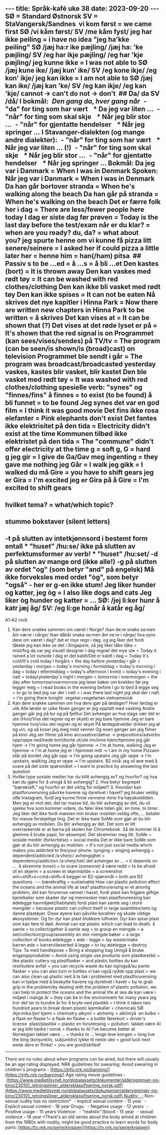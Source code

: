 --- title: Språk-kafé uke 38 date: 2023-09-20 ---
SØ = Standard Østnorsk SV = StaVangersk/Sandnes
 vi kom først = we came first SØ /vi kåm først/ SV /me kåm fyst/
jeg har ikke peiling = i have no idea "jeg ha'kke peiling" SØ /jæj ha:r ike pæjling/ /jæj ha: 'ke pæjling/ SV /eg har ikje pæjling/ /eg har 'kje pæjling/
jeg kunne ikke = I was not able to SØ /jæj kune ike/ /jæj kun' ike/ SV /eg kone ikje/ /eg kon' ikje/
jeg kan ikke = I am not able to SØ /jæj kan ike/ /jæj kan 'ke/ SV /eg kan ikje/ /eg kan 'kje/
cannot -> can't do not -> don't
 ## Da/ da SV /då/
I bokmål:   *Den gang da, hver gang når*   - "da" for ting som har vært     * Da jeg var liten ...   - "når" for ting som skal skje     * Når jeg blir stor ...   - "når" for gjentatte hendelser     * Når jeg springer ... I Stavanger-dialekten (og mange andre dialekter):   - "når" for ting som har vært     * Når jeg var liten ... (!)   - "når" for ting som skal skje     * Når jeg blir stor ...   - "når" for gjentatte hendelser     * Når jeg springer ...
Bokmål: Da jeg var i Danmark = When I was in Denmark Spoken: Når jeg var i Danmark = When I was in Denmark
Da han går bortover stranda = When he's walking along the beach Da han går på stranda = When he's walking on the beach
Det er færre folk her i dag = There are less/fewer people here today
I dag er siste dag før prøven = Today is the last day before the test/exam
når er du klar? = when are you ready? du, da? = what about you? jeg spurte henne om vi kunne få pizza litt senere/seinere = I asked her if could pizza a little later
her = henne him = han(/ham)
pitsa
 ## Passiv s to be ...ed = å ...s = å bli ...et
Den kastes (bort) = It is thrown away Den kan vaskes med rødt tøy = It can be washed with red clothes/clothing Den kan ikke bli vasket med rødt tøy Den kan ikke spises = It can not be eaten Nå skrives det nye kapitler i Hinna Park = Now there are written new chapters in Hinna Park to be written = å skrives Det kan vises at = It can be shown that (?) Det vises at det røde lyset er på = It's shown that the red signal is on Programmet (kan sees/vises/sendes) på TV/tv = The program (can be seen/is shown/is (broad)cast) on television Programmet ble sendt i går = The program was broadcast/broadcasted yesterday
vaskes, kastes blir vasket, blir kastet
Den ble vasket med rødt tøy = It was washed with red clothes/clothing
spesielle verb: "synes" og "finnes/fins"
å finnes = to exist (to be found) å bli funnet = to be found
Jeg synes det var en god film = I think it was good movie Det fins ikke rosa elefanter = Pink elephants don't exist Det fantes ikke elektrisitet på den tida = Electricity didn't exist at the time Kommunen tilbød ikke elektristet på den tida = The "commune" didn't offer electricity at the time
g = soft g, G = hard g jeg gir = I give de Ga/Gav meg ingenting = they gave me nothing
jeg Går = I walk jeg gikk = I walked
du må Gire = you have to shift gears jeg er Gira = I'm excited jeg er Gira på å Gire = I'm excited to shift gears
---
hvilket tema? = what/which topic?
---
## stumme bokstaver (silent letters)
-t på slutten av intetkjønnsord i bestemt form entall * "huset" /hu:se/ ikke på slutten av perfektumsformer av verb! * "huset" /hu:set/
-d på slutten av mange ord (ikke alle!)
-g på slutten av ordet "og" (som betyr "and" på engelsk) Må ikke forveksles med ordet "òg", som betyr "også" - her er g-en ikke stum!
Jeg liker hunder og katter, jeg òg = I also like dogs and cats Jeg liker òg hunder og katter = ... SØ: /jej li:ker hunr å katr jæj åg/ SV: /eg li:ge honår å katår eg åg/
---
A1-A2 nivå:
1. Kan dere snakke sammen om været i Norge? /kan de:re snake sa:men åm væ:re i nårge/ /kan dåkår snaka sa:men åm ve:re i nårge/
hva syns dere om været i dag? det er mye regn i dag, og jeg liker det fordi tåkete jeg kan ikke se det i Singapore, så jeg liker tåke tåke = mist/fog da var jeg visuell designer
I dag regnet det mye ute = Today it rained a lot outside I dag er det kaldt/Det er kaldt i dag = Today it's cold/It's cold today
i forgårs = the day before yesterday i går = yesterday i morges = today's morning i formiddag = today's morning i dag = today i ettermiddag = today's afternoon i kveld = today's evening i natt = today/yesterday's night i morgen = tomorrow i overmorgen = the day after tomorrow/overmorrow
jeg leser bøker om kvelden før jeg legger meg = I read books in the evening before I go to bed å legge seg = to go to bed
jeg var der i natt = i was there last night jeg skal der i natt = i'm going there tonight
 vegetar=vegetarian vietnamesisk
2. Kan dere snakke sammen om hva dere gjør på lørdager? Hver lørdag er ulik Alle lørder er ulike Noen ganger er jeg opptatt med vasking Andre ganger går jeg på tur og på fjelltur Det avhenger av hva slags vær det er ute (Hvis/Viss det regner og er skyet) er jeg bare hjemme Jeg er bare hjemme hvis/viss det regner og er skyet På lørdagskvelder drikker jeg øl og vin, og så koser jeg meg med venner Og noen ganger ser jeg filmer på kino Jeg ser filmer på kino
accusative/dative -> prepositions/adverbs
opp/oppe ned/nede bort/borte ut/ute inn/inne hjem/hjemme
jeg går hjem -> I'm going home jeg går hjemme -> I'm at home, walking Jeg er hjemme -> I'm at home jeg er i hjemmet mitt -> I am in my home
Pizzaen står på bordet
Jeg går opp -> I'm going upstairs Jeg går oppe -> I'm upstairs, walking Jeg er oppe -> I'm upstairs
 B2 nivå:
jeg vil øve med å svare på det siste spørsmålet = I want to practice by answering the last question
1. Hvilke type sosiale medier har du blitt avhengig av? og hvorfor? og hva kan du gjøre for å unngå å bli avhengig? 2. Hva betyr begrepet "bærekraft," og hvorfor er det viktig for miljøet? 3. Hvordan kan plastforurensning påvirke havene og dyrelivet i havet?
jeg bruker veldig ofte Instagram, fordi jeg kunne finne vennene mine fra høyskoletiden. Men jeg er mot det, det tar masse tid, du blir avhengig av det, du vil sjekke hva som kommer videre, du føler ikke tiden går, én time, to timer. Jeg liker det ikke fordi mannen min bruker mobilen veldig ofte, ... betaler for masse forskjellige ting. Det er ikke bare SoMe som gjør at du blir avhengig av mobilen. Du blir avhengig av det. Det som er litt overraskende er at barna på skolen har Chromebook. Så de kommer til å glemme å bruke papir, for eksempel. Det skremmer meg litt.
SoMe = sosiale medier (forkortelse) = social media Det er ikke bare SoMe som gjør at du blir avhengig av mobilen. = It's not just social media which makes you addicted to the/your phone.
synging = singing
avhengig = dependent/addicted /a:vheŋi:/ avhengighet = dependency/addiction /a:vheŋi:het/
det avhenger av ... = it depends on ...
 å skremme (noen) = to scare (someone) å være redd = to be afraid of en skjerm = a screen et skjermbilde = a screenshot
win+shift+s=cmd+shift+4
begger er B2-spørsmål = both are B2 questions
 ---
bærekraftig = sustainable
How can plastic pollution affect the oceans and the animal life at sea? plastforurensing er et alvorlig problem, det kan forurense vannet i havet, fordi plast kan frigjøre giftige kjemikalier som skader dyr og mennesker
men plastforurensing kan ødelegge havmiljøet(/habitatet) fordi plast kan samle seg i store mengder = because plastic can collect itself in large quantities/sets og danne plastøyer. Disse øyene kan påvirke korallrev og skade viktige økosystemer. Og for dyr kan plast blokkere luftveier. Dyr kan spise plast som kan føre til død. Animal can eat plastic which can lead to death.
å samle = to collect/gather å samle seg = to group
en mengde = a set/collection/group/assembly en stor mengde bøker = a large collection of books
ødelegge = øde - legge = lay waste/make barren øde = barren/deserted å legge = to lay ødelegge = destroy
Tips: Ta med handlepose = Bring a shopping bag Unngå å bruke engangsprodukter = Avoid using single use products som plastbestikk = like plastic cutlery og plastflasker = and plastic bottles du kan resirkulere avfall = you can recycle waste du kan òg/også/au pante flasker = you can also turn in bottles vi kan også rydde opp plast = we can also clean up plastic ved å ta tak i problemet med plastforurensing kan vi hjelpe med å beskytte havene og dyrelivet i havet = by to grab grip in the problem/by dealing with the problem of plastic pollution, we can help to protect the oceans and the animal life at sea de kan være i miljøet i mange år = they can be in the environment for many years jeg tror det tar to hundre år for å bryte ned plastikk = I think it takes two hundred years to break down plastic
kjemikalier = chemicals SØ /kje:mika:ljer/ kjemi = chemistry alkymi = alchemy = alkīmiyā
 en kolbe = a flask en flaske != a flask en flaske = a bottle førerkort = driver's license
 plast/plastikk = plastic en forurensing = pollution
 takket være AI er jeg blitt bedre i norsk = thanks to AI I've become better at Norwegian takket være ... = thanks to ...
lenge leve kongen = long live the king (konjunktiv, subjunktiv)
lykke til neste uke = good luck next week dere er flinke! = you are good/skilled!
---
There are no rules about *when* programs can be aired, but there will usually be an age rating displayed.
NRK guidelines for swearing: Avoid swearing in children's programs - [https://info.nrk.no/banning/](https://info.nrk.no/banning/)
Age rating movie guidelines - [https://www.medietilsynet.no/globalassets/dokumenter/aldersgrenser-og-kino/230101_retningslinjer_aldersklassifisering_norsk.pdf](https://www.medietilsynet.no/globalassets/dokumenter/aldersgrenser-og-kino/230101_retningslinjer_aldersklassifisering_norsk.pdf) Nudity:   - Non-sexual nudity has no restriction*   - Implicit sexual content - 15 year   - Explicit sexual content - 18 year Drugs:   - Negative usage - 12 years   - Positive usage - 15 years Violence:   - "realistic"/blood - 15 year   - sexual violence - 18 year
*There's an old series about the body aimed at children from the 1980s with nudity, might be good practice to learn words for body parts: [https://tv.nrk.no/serie/kroppen](https://tv.nrk.no/serie/kroppen)